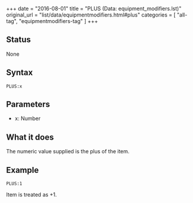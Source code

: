 +++
date = "2016-08-01"
title = "PLUS (Data: equipment_modifiers.lst)"
original_url = "list/data/equipmentmodifiers.html#plus"
categories = [ "all-tag", "equipmentmodifiers-tag" ]
+++

## Status

None

## Syntax

`PLUS:x`

## Parameters

-   x: Number



What it does
------------

The numeric value supplied is the plus of the item.

Example
-------

`PLUS:1`

Item is treated as +1.

